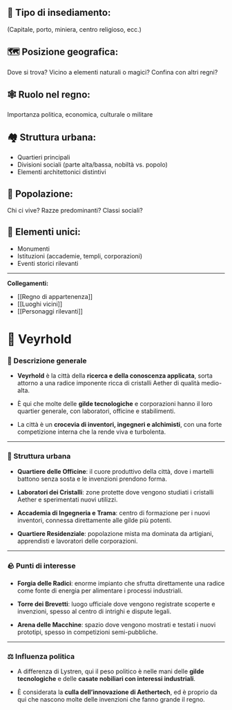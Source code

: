 ## 🏰 Tipo di insediamento:
(Capitale, porto, miniera, centro religioso, ecc.)

## 🗺️ Posizione geografica:
Dove si trova? Vicino a elementi naturali o magici? Confina con altri regni?

## 🕸️ Ruolo nel regno:  
Importanza politica, economica, culturale o militare

## 🏘️ Struttura urbana:  
- Quartieri principali  
- Divisioni sociali (parte alta/bassa, nobiltà vs. popolo)  
- Elementi architettonici distintivi

## 👥 Popolazione:
Chi ci vive? Razze predominanti? Classi sociali?

## 🗿 Elementi unici:
- Monumenti  
- Istituzioni (accademie, templi, corporazioni)  
- Eventi storici rilevanti

---

**Collegamenti:**  
- [[Regno di appartenenza]]  
- [[Luoghi vicini]]  
- [[Personaggi rilevanti]]



# 📍 Veyrhold

### 📌 Descrizione generale

- **Veyrhold** è la città della **ricerca e della conoscenza applicata**, sorta attorno a una radice imponente ricca di cristalli Aether di qualità medio-alta.
    
- È qui che molte delle **gilde tecnologiche** e corporazioni hanno il loro quartier generale, con laboratori, officine e stabilimenti.
    
- La città è un **crocevia di inventori, ingegneri e alchimisti**, con una forte competizione interna che la rende viva e turbolenta.
    

---

### 🌆 Struttura urbana

- **Quartiere delle Officine**: il cuore produttivo della città, dove i martelli battono senza sosta e le invenzioni prendono forma.
    
- **Laboratori dei Cristalli**: zone protette dove vengono studiati i cristalli Aether e sperimentati nuovi utilizzi.
    
- **Accademia di Ingegneria e Trama**: centro di formazione per i nuovi inventori, connessa direttamente alle gilde più potenti.
    
- **Quartiere Residenziale**: popolazione mista ma dominata da artigiani, apprendisti e lavoratori delle corporazioni.
    

---

### 🪨 Punti di interesse

- **Forgia delle Radici**: enorme impianto che sfrutta direttamente una radice come fonte di energia per alimentare i processi industriali.
    
- **Torre dei Brevetti**: luogo ufficiale dove vengono registrate scoperte e invenzioni, spesso al centro di intrighi e dispute legali.
    
- **Arena delle Macchine**: spazio dove vengono mostrati e testati i nuovi prototipi, spesso in competizioni semi-pubbliche.
    

---

### ⚖️ Influenza politica

- A differenza di Lystren, qui il peso politico è nelle mani delle **gilde tecnologiche** e delle **casate nobiliari con interessi industriali**.
    
- È considerata la **culla dell’innovazione di Aethertech**, ed è proprio da qui che nascono molte delle invenzioni che fanno grande il regno.